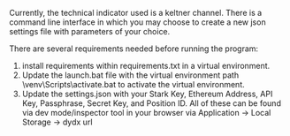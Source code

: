 Currently, the technical indicator used is a keltner channel. There is a command line interface in which you may choose to create a new json settings file with parameters of your choice.

There are several requirements needed before running the program: 
1. install requirements within requirements.txt in a virtual environment.
2. Update the launch.bat file with the virtual environment path \venv\Scripts\activate.bat to activate the virtual environment.
3. Update the settings.json with your Stark Key, Ethereum Address, API Key, Passphrase, Secret Key, and Position ID.
All of these can be found via dev mode/inspector tool in your browser via Application -> Local Storage -> dydx url
